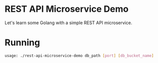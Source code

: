 REST API Microservice Demo
==========================

Let's learn some Golang with a simple REST API microservice.

Running
=======

```bash
usage: ./rest-api-microservice-demo db_path [port] [db_bucket_name]
```

